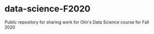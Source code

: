# data-science-F2020
Public repository for sharing work for Olin's Data Science course for Fall 2020
